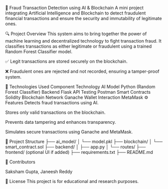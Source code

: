 🚨 Fraud Transaction Detection using AI & Blockchain
A mini project integrating Artificial Intelligence and Blockchain to detect fraudulent financial transactions and ensure the security and immutability of legitimate ones.

🔍 Project Overview
This system aims to bring together the power of machine learning and decentralized technology to fight transaction fraud. It classifies transactions as either legitimate or fraudulent using a trained Random Forest Classifier model.

✅ Legit transactions are stored securely on the blockchain.

❌ Fraudulent ones are rejected and not recorded, ensuring a tamper-proof system.

🧠 Technologies Used
Component	Technology
AI Model	Python (Random Forest Classifier)
Backend	Flask
API Testing	Postman
Smart Contracts	Solidity
Blockchain Network	Ganache
Wallet Interaction	MetaMask
⚙️ Features
Detects fraud transactions using AI.

Stores only valid transactions on the blockchain.

Prevents data tampering and enhances transparency.

Simulates secure transactions using Ganache and MetaMask.

📁 Project Structure
├── ai_model/
│   └── model.pkl
├── blockchain/
│   └── smart_contract.sol
├── backend/
│   ├── app.py
│   └── routes/
├── frontend/ (optional UI if added)
├── requirements.txt
├── README.md

🤝 Contributors

Saksham Gupta, Janeesh Reddy

📜 License
This project is for educational and research purposes.
